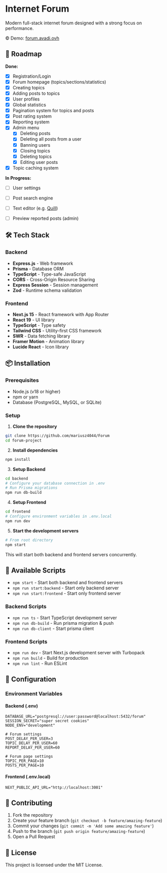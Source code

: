 ﻿# Internet Forum

Modern full-stack internet forum designed with a strong focus on performance.

©️ Demo: [forum.avadi.ovh](https://forum.avadi.ovh)

## 🔮 Roadmap

**Done:**
- [x] Registration/Login
- [x] Forum homepage (topics/sections/statistics)
- [x] Creating topics
- [x] Adding posts to topics
- [x] User profiles
- [x] Global statistics
- [x] Pagination system for topics and posts
- [x] Post rating system
- [x] Reporting system
- [x] Admin menu
  - [x] Deleting posts
  - [x] Deleting all posts from a user
  - [x] Banning users
  - [x] Closing topics
  - [x] Deleting topics
  - [x] Editing user posts
- [x] Topic caching system

**In Progress:**
- [ ] User settings
- [ ] Post search engine
- [ ] Text editor (e.g. [Quill](https://quilljs.com/))
- [ ] Preview reported posts (admin)


## 🛠️ Tech Stack

### Backend
- **Express.js** - Web framework
- **Prisma** - Database ORM
- **TypeScript** - Type-safe JavaScript
- **CORS** - Cross-Origin Resource Sharing
- **Express Session** - Session management
- **Zod** - Runtime schema validation

### Frontend
- **Next.js 15** - React framework with App Router
- **React 19** - UI library
- **TypeScript** - Type safety
- **Tailwind CSS** - Utility-first CSS framework
- **SWR** - Data fetching library
- **Framer Motion** - Animation library
- **Lucide React** - Icon library

## 📦 Installation

### Prerequisites
- Node.js (v18 or higher)
- npm or yarn
- Database (PostgreSQL, MySQL, or SQLite)

### Setup

1. **Clone the repository**
```bash
git clone https://github.com/mariusz4044/Forum
cd forum-project
```

2. **Install dependencies**
```bash
npm install
```

3. **Setup Backend**
```bash
cd backend
# Configure your database connection in .env
# Run Prisma migrations
npm run db-build
```

4. **Setup Frontend**
```bash
cd frontend
# Configure environment variables in .env.local
npm run dev
```

5. **Start the development servers**
```bash
# From root directory
npm start
```

This will start both backend and frontend servers concurrently.

## 🚦 Available Scripts

- `npm start` - Start both backend and frontend servers
- `npm run start:backend` - Start only backend server
- `npm run start:frontend` - Start only frontend server

### Backend Scripts
- `npm run ts` - Start TypeScript development server
- `npm run db-build` - Run prisma migration & push
- `npm run db-client` - Start prisma client
  
### Frontend Scripts
- `npm run dev` - Start Next.js development server with Turbopack
- `npm run build` - Build for production
- `npm run lint` - Run ESLint

## 🔧 Configuration

### Environment Variables

#### Backend (.env)
```env
DATABASE_URL="postgresql://user:password@localhost:5432/forum"
SESSION_SECRET="super secret cookies"
NODE_ENV="development"

# Forum settings
POST_DELAY_PER_USER=3
TOPIC_DELAY_PER_USER=60
REPORT_DELAY_PER_USER=60

# Forum page settings
TOPIC_PER_PAGE=10
POSTS_PER_PAGE=10
```

#### Frontend (.env.local)
```env
NEXT_PUBLIC_API_URL="http://localhost:3001"
```

## 🤝 Contributing

1. Fork the repository
2. Create your feature branch (`git checkout -b feature/amazing-feature`)
3. Commit your changes (`git commit -m 'Add some amazing feature'`)
4. Push to the branch (`git push origin feature/amazing-feature`)
5. Open a Pull Request

## 📄 License

This project is licensed under the MIT License.




